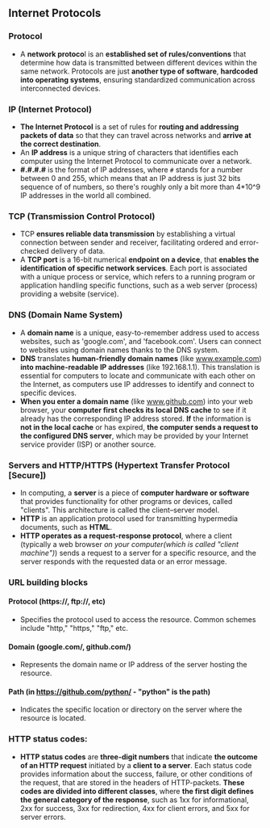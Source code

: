 ## Internet Protocols 

### Protocol
- A **network protoco**l is an **established set of rules/conventions** that determine how data is transmitted between different devices within the same network. Protocols are just **another type of software**, **hardcoded into operating systems**, ensuring standardized communication across interconnected devices.

### IP (Internet Protocol)
- **The Internet Protocol** is a set of rules for **routing and addressing packets of data** so that they can travel across networks and **arrive at the correct destination**.
- An **IP address** is a unique string of characters that identifies each computer using the Internet Protocol to communicate over a network.
- **#.#.#.#** is the format of IP addresses, where `#` stands for a number between 0 and 255, which means that an IP address is just 32 bits sequence of of numbers, so there's roughly only a bit more than 4*10^9 IP addresses in the world all combined.

### TCP (Transmission Control Protocol)
- TCP **ensures reliable data transmission** by establishing a virtual connection between sender and receiver, facilitating ordered and error-checked delivery of data.
- A **TCP port** is a 16-bit numerical **endpoint on a device**, that **enables the identification of specific network services**. Each port is associated with a unique process or service, which refers to a running program or application handling specific functions, such as a web server (process) providing a website (service).

### DNS (Domain Name System)
- A **domain name** is a unique, easy-to-remember address used to access websites, such as 'google.com', and 'facebook.com'. Users can connect to websites using domain names thanks to the DNS system.
- **DNS** translates **human-friendly domain names** (like www.example.com) **into machine-readable IP addresses** (like 192.168.1.1). This translation is essential for computers to locate and communicate with each other on the Internet, as computers use IP addresses to identify and connect to specific devices.
- **When you enter a domain name** (like www.github.com) into your web browser, your **computer first checks its local DNS cache** to see if it already has the corresponding IP address stored. **If** the information is **not in the local cache** or has expired, **the computer sends a request to the configured DNS server**, which may be provided by your Internet service provider (ISP) or another source.

### Servers and HTTP/HTTPS (Hypertext Transfer Protocol \[Secure\])
- In computing, a **server** is a piece of **computer hardware or software** that provides functionality for other programs or devices, called "clients". This architecture is called the client–server model.
- **HTTP** is an application protocol used for transmitting hypermedia documents, such as **HTML**.
- **HTTP operates as a request-response protocol**, where a client (typically a web browser *on your computer(which is called "client machine")*) sends a request to a server for a specific resource, and the server responds with the requested data or an error message.

### URL building blocks
#### Protocol (https://, ftp://, etc)
- Specifies the protocol used to access the resource. Common schemes include "http," "https," "ftp," etc.
#### Domain (google.com/, github.com/)
- Represents the domain name or IP address of the server hosting the resource.
#### Path (in https://github.com/python/ - "python" is the path) 
- Indicates the specific location or directory on the server where the resource is located.

### HTTP status codes:
- **HTTP status codes** are **three-digit numbers** that indicate **the outcome of an HTTP request** initiated by a **client to a server**. Each status code provides information about the success, failure, or other conditions of the request, that are stored in the headers of HTTP-packets. **These codes are divided into different classes**, where **the first digit defines the general category of the response**, such as 1xx for informational, 2xx for success, 3xx for redirection, 4xx for client errors, and 5xx for server errors.
